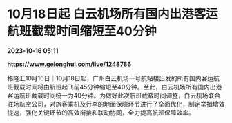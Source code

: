 # 10月18日起 白云机场所有国内出港客运航班截载时间缩短至40分钟

**2023-10-16 05:11**

**https://www.gelonghui.com/live/1248786**

格隆汇10月16日｜10月18日起，广州白云机场一号航站楼出发的所有国内客运航班截载时间将由航班起飞前45分钟缩短至40分钟。至此，白云机场所有国内出港客运航班截载时间统一为40分钟。为做好此次航班截载时间调整，白云机场联合驻场航空公司，对旅客乘机及行李的地面保障环节进行了全面优化，制定举措增效提速，强化关键环节的高效衔接和联动协同，全力提高航班保障效率。